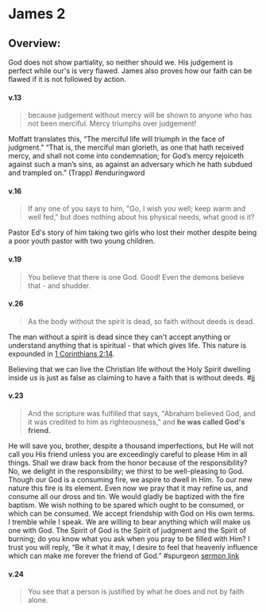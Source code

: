 # James 2

## Overview:
God does not show partiality, so neither should we. His judgement is perfect while our's is very flawed. James also proves how our faith can be flawed if it is not followed by action.

#### v.13
>because judgement without mercy will be shown to anyone who has not been merciful. Mercy triumphs over judgement!

Moffatt translates this, “The merciful life will triumph in the face of judgment.” “That is, the merciful man glorieth, as one that hath received mercy, and shall not come into condemnation; for God’s mercy rejoiceth against such a man’s sins, as against an adversary which he hath subdued and trampled on.” (Trapp)
#enduringword 


#### v.16
>If any one of you says to him, "Go, I wish you well; keep warm and well fed," but does nothing about his physical needs, what good is it?

Pastor Ed's story of him taking two girls who lost their mother despite being a poor youth pastor with two young children.

#### v.19
>You believe that there is one God. Good! Even the demons believe that - and shudder.

#### v.26
>As the body without the spirit is dead, so faith without deeds is dead.

The man without a spirit is dead since they can't accept anything or understand anything that is spiritual - that which gives life. This nature is expounded in [1 Corinthians 2:14](1Cor2#v.14).

Believing that we can live the Christian life without the Holy Spirit dwelling inside us is just as false as claiming to have a faith that is without deeds.
#jj 

#### v.23
>And the scripture was fulfilled that says, "Abraham believed God, and it was credited to him as righteousness," and **he was called God's friend.**

He will save you, brother, despite a thousand imperfections, but He will not call you His friend unless you are exceedingly careful to please Him in all things. Shall we draw back from the honor because of the responsibility? No, we delight in the responsibility; we thirst to be well-pleasing to God. Though our God is a consuming fire, we aspire to dwell in Him. To our new nature this fire is its element. Even now we pray that it may refine us, and consume all our dross and tin. We would gladly be baptized with the fire baptism. We wish nothing to be spared which ought to be consumed, or which can be consumed. We accept friendship with God on His own terms. I tremble while I speak. We are willing to bear anything which will make us one with God. The Spirit of God is the Spirit of judgment and the Spirit of burning; do you know what you ask when you pray to be filled with Him? I trust you will reply, “Be it what it may, I desire to feel that heavenly influence which can make me forever the friend of God.”
#spurgeon [sermon link](https://www.spurgeongems.org/sermon/chs1962.pdf)

#### v.24
>You see that a person is justified by what he does and not by faith alone.





